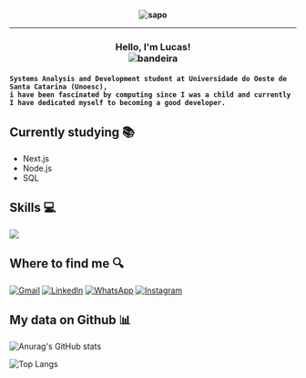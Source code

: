 <h4 align="center">
 
![sapo](https://user-images.githubusercontent.com/99045923/174337044-54091980-0c72-4725-b91e-7516c2c84c62.gif)



<hr>

</h4>

<h3 align="center">
  
Hello, I'm Lucas! <br>
![bandeira](https://img.shields.io/badge/-BR-1fad1a)
 
<h4>

```
Systems Analysis and Development student at Universidade do Oeste de Santa Catarina (Unoesc),
i have been fascinated by computing since I was a child and currently I have dedicated myself to becoming a good developer.
```
</h4>
  
## Currently studying 📚

  - Next.js
  - Node.js
  - SQL
  
## Skills 💻
  
<p align="left">
  <a href="https://skillicons.dev">
    <img src="https://skillicons.dev/icons?i=html,css,js,ts,react,next,nodejs,mysql" />
  </a>
</p>

## Where to find me 🔍

<p align="left">
  <a href="malito:3lucasrs@gmail.com" title="Gmail">
  <img src="https://img.shields.io/badge/Gmail-EA4335.svg?style=for-the-badge&logo=Gmail&logoColor=white" alt="Gmail"/></a>

  <a href="https://www.linkedin.com/in/3lucasrs/" title="LinkedIn">
  <img src="https://img.shields.io/badge/LinkedIn-0A66C2.svg?style=for-the-badge&logo=LinkedIn&logoColor=white" alt="LinkedIn"/></a>

  <a href="https://wa.me/55049988057622" title="WhatsApp">
  <img src="https://img.shields.io/badge/WhatsApp-25D366.svg?style=for-the-badge&logo=WhatsApp&logoColor=white" alt="WhatsApp"/></a>

  <a href="https://instagram.com/3lucasrs" title="Instagram">
  <img src="https://img.shields.io/badge/Instagram-E4405F.svg?style=for-the-badge&logo=Instagram&logoColor=white" alt="Instagram"/></a>
</p>

## My data on Github 📊

![Anurag's GitHub stats](https://github-readme-stats.vercel.app/api?username=3lucasrs&show_icons=true&theme=tokyonight)

![Top Langs](https://github-readme-stats.vercel.app/api/top-langs/?username=3lucasrs&layout=compact&theme=tokyonight)

